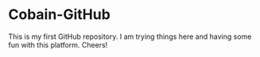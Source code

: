 # Cobain-GitHub
This is my first GitHub repository. I am trying things here and having some fun with this platform. Cheers!
